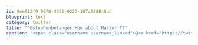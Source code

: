 ```yaml
---
id: 9ee612f9-9978-4251-9222-107c938848ad
blueprint: text
category: twitter
title: "'@stephenbelanger How about Master T?"
caption: '<span class="username username_linked">@<a href="https://twitter.com/stephenbelanger" title="Stephen Belanger">stephenbelanger</a></span> How about Master T?'
---
```

